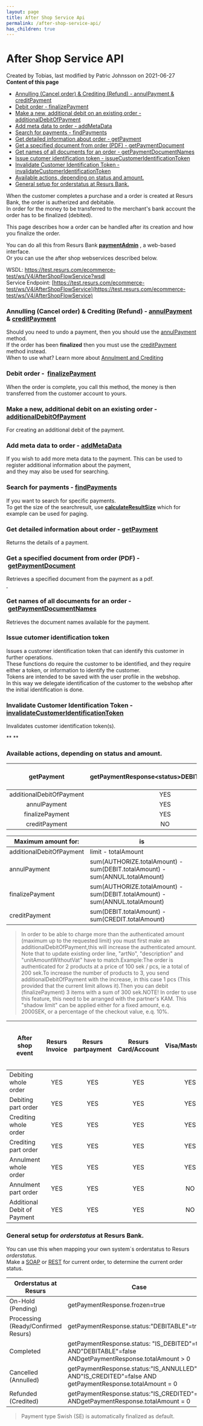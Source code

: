 ```yaml
---
layout: page
title: After Shop Service Api
permalink: /after-shop-service-api/
has_children: true
---
```



# After Shop Service API 
Created by Tobias, last modified by Patric Johnsson on 2021-06-27
**Content of this page**
- [Annulling (Cancel order) & Crediting (Refund) - annulPayment &
  creditPayment](/after-shop-service-api/annulling/)
- [Debit order -
  finalizePayment](/after-shop-service-api/finalize-payment/)
- [Make a new, additional debit on an existing order -
  additionalDebitOfPayment](/after-shop-service-api/additional-debit-of-payment/)
- [Add meta data to order -
  addMetaData](/after-shop-service-api/metadata-aftershop/)
- [Search for payments -
  findPayments](/after-shop-service-api/find-payments/)
- [Get detailed information about order -
  getPayment](/after-shop-service-api/get-payment/)
- [Get a specified document from order (PDF) -
  getPaymentDocument](#aftershopserviceapi-getaspecifieddocumentfromorder(pdf)-getpaymentdocument)
- [Get names of all documents for an order -
  getPaymentDocumentNames](/after-shop-service-api/getpaymentdocument/)
- [Issue cutomer identification token -
  issueCustomerIdentificationToken](/after-shop-service-api/#issue-cutomer-identification-token)
- [Invalidate Customer Identification Token -
  invalidateCustomerIdentificationToken](#aftershopserviceapi-invalidatecustomeridentificationtoken-invalidatecustomeridentificationtoken)
- [Available actions, depending on status and
  amount.](#aftershopserviceapi-availableactions,dependingonstatusandamount.)
- [General setup for orderstatus at Resurs
  Bank.](#aftershopserviceapi-generalsetupfororderstatusatresursbank.)

When the customer completes a purchase and a order is created at Resurs
Bank, the order is autherized and debitable.  
In order for the money to be transferred to the merchant's bank
account the order has to be finalized (debited).

This page describes how a order can be handled after its creation and
how you finalize the order.

You can do all this from Resurs Bank
[**paymentAdmin**](payment-administration-gui) , a web-based
interface.  
Or you can use the after shop webservices described below.

WSDL: [https://test.resurs.com/ecommerce-test/ws/V4/AfterShopFlowService?wsdl  
](https://test.resurs.com/ecommerce-test/ws/V4/AfterShopFlowService?wsdl)Service
Endpoint: [https://test.resurs.com/ecommerce-test/ws/V4/AfterShopFlowService](https://test.resurs.com/ecommerce-test/ws/V4/AfterShopFlowService)

### Annulling (Cancel order) & Crediting (Refund) - [annulPayment](annulling) & [creditPayment](1474902) 
Should you need to undo a payment, then you should use the
[annulPayment](annulling) method.  
If the order has been **finalized** then you must use the
[creditPayment](1474902) method instead.  
When to use what? Learn more about [Annulment and
Crediting](concepts-and-domain)

### Debit order -  [finalizePayment](finalize-payment)
When the order is complete, you call this method, the money is then
transferred from the customer account to yours.

### Make a new, additional debit on an existing order - [additionalDebitOfPayment](additional-debit-of-payment)
For creating an additional debit of the payment.

### Add meta data to order - [addMetaData](metadata-aftershop)
If you wish to add more meta data to the payment. This can be used to
register additional information about the payment,  
and they may also be used for searching.

### Search for payments - [findPayments](find-payments)
If you want to search for specific payments.  
To get the size of the searchresult, use
[**calculateResultSize**](calculate-searchresult-size) which for
example can be used for paging.

### Get detailed information about order - [getPayment](get-payment)
Returns the details of a payment.

### Get a specified document from order (PDF) - [getPaymentDocument](1474974)
Retrieves a specified document from the payment as a pdf. [  
 ](1474974)

### Get names of all documents for an order - [getPaymentDocumentNames](get-payment-document-names)
Retrieves the document names available for the payment.

### Issue cutomer identification token
Issues a customer identification token that can identify this customer
in further operations.  
These functions do require the customer to be identified, and they
require either a token, or information to identify the customer.  
Tokens are intended to be saved with the user profile in the webshop.  
In this way we delegate identification of the customer to the webshop
after the initial identification is done.

### Invalidate Customer Identification Token - [invalidateCustomerIdentificationToken](/docs/pages/createpage.action?spaceKey=ecom&title=Invalidate+Customer+Identification+Token&linkCreation=true&fromPageId=327799)
Invalidates customer identification token(s).

** **

### Available actions, depending on status and amount.

|      **getPayment**      | getPaymentResponse\<status\>DEBITABLE\<status\> | getPaymentResponse\<status\>CREDITABLE\<status\> | getPaymentResponse \<status\>DEBITABLE\<status\>\<status\>CREDITABLE\<status\> |
|:------------------------:|:-----------------------------------------------:|:------------------------------------------------:|:------------------------------------------------------------------------------:|
| additionalDebitOfPayment |                       YES                       |                       YES                        |                                      YES                                       |
|       annulPayment       |                       YES                       |                        NO                        |                                      YES                                       |
|     finalizePayment      |                       YES                       |                        NO                        |                                      YES                                       |
|      creditPayment       |                       NO                        |                       YES                        |                                      YES                                       |

| Maximum amount for:      | is                                                                           |
|--------------------------|------------------------------------------------------------------------------|
| additionalDebitOfPayment | limit - totalAmount                                                          |
| annulPayment             | sum(AUTHORIZE.totalAmount) - sum(DEBIT.totalAmount) - sum(ANNUL.totalAmount) |
| finalizePayment          | sum(AUTHORIZE.totalAmount) - sum(DEBIT.totalAmount) - sum(ANNUL.totalAmount) |
| creditPayment            | sum(DEBIT.totalAmount) - sum(CREDIT.totalAmount)                             |

> In order to be able to charge more than the authenticated amount
> (maximum up to the requested limit) you must first make an
> additionalDebitOfPayment,this will increase the authenticated amount.
> Note that to update existing order line, "artNo", "description" and
> "unitAmountWithoutVat" have to match.Example:The order is
> authenticated for 2 products at a price of 100 sek / pcs, ie a total
> of 200 sek.To increase the number of products to 3, you send
> additionalDebitOfPayment with the increase, in this case 1 pcs (This
> provided that the current limit allows it).Then you can debit
> (finalizePayment) 3 items with a sum of 300 sek.NOTE! In order to use
> this feature, this need to be arranged with the partner's KAM. This
> "shadow limit" can be applied either for a fixed amount, e.q. 2000SEK,
> or a percentage of the checkout value, e.q. 10%.

| After shop event            | Resurs Invoice | Resurs partpayment | Resurs Card/Account | Visa/MasterCard | Bank payments directly from account to account:*Swish, Trustly* |
|-----------------------------|:--------------:|:------------------:|:-------------------:|:---------------:|:---------------------------------------------------------------:|
| Debiting whole order        |      YES       |        YES         |         YES         |       YES       |                               NO                                |
| Debiting part order         |      YES       |        YES         |         YES         |       YES       |                               NO                                |
| Crediting whole order       |      YES       |        YES         |         YES         |       YES       |                               YES                               |
| Crediting part order        |      YES       |        YES         |         YES         |       YES       |                               YES                               |
| Annulment whole order       |      YES       |        YES         |         YES         |       YES       |                               NO                                |
| Annulment part order        |      YES       |        YES         |         YES         |       NO        |                               NO                                |
| Additional Debit of Payment |      YES       |        YES         |         YES         |       NO        |                               NO                                |

### General setup for *orderstatus* at Resurs Bank.
You can use this when mapping your own system´s orderstatus to Resurs
*orderstatus*.  
Make a
[SOAP](get-payment) or [REST](https://test.resurs.com/docs/display/ecom/Resurs+Checkout#ResursCheckout-/payments/%7BorderReference%7D-GET) for
current order, to determine the current order status.

| Orderstatus at Resurs               | Case                                                                                                       |
|-------------------------------------|------------------------------------------------------------------------------------------------------------|
| On-Hold (Pending)                   | getPaymentResponse.frozen=true                                                                             |
| Processing (Ready/Confirmed Resurs) | getPaymentResponse.status:"DEBITABLE"=true                                                                 |
| Completed                           | getPaymentResponse.status: "IS_DEBITED"=true AND"DEBITABLE"=false ANDgetPaymentResponse.totalAmount \> 0   |
| Cancelled (Annulled)                | getPaymentResponse.status:"IS_ANNULLED"=true AND"IS_CREDITED"=false AND getPaymentResponse.totalAmount = 0 |
| Refunded (Credited)                 | getPaymentResponse.status:"IS_CREDITED"=true ANDgetPaymentResponse.totalAmount = 0                         |

> Payment type Swish (SE) is automatically finalized as default.

